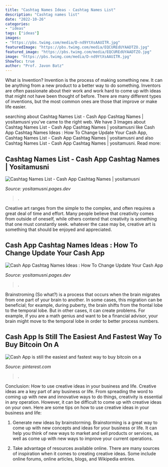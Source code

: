 ```yaml
---
title: "Cashtag Names Ideas - Cashtag Names List"
description: "Cashtag names list"
date: "2022-10-26"
categories:
- "ideas"
tags: ["ideas"]
images:
- "https://pbs.twimg.com/media/D-nd9YtXsAAUITR.jpg"
featuredImage: "https://pbs.twimg.com/media/EQCUREdUYAADTZO.jpg"
featured_image: "https://pbs.twimg.com/media/EQCUREdUYAADTZO.jpg"
image: "https://pbs.twimg.com/media/D-nd9YtXsAAUITR.jpg"
ShowToc: true
author: "Prof. Javon Batz"
---
```



What is Invention?
Invention is the process of making something new. It can be anything from a new product to a better way to do something. Inventors are often passionate about their work and work hard to come up with ideas that might not have been thought of before. There are many different types of inventions, but the most common ones are those that improve or make life easier.

	

		
searching about Cashtag Names List - Cash App Cashtag Names | yositamusni you've came to the right web. We have 3 Images about Cashtag Names List - Cash App Cashtag Names | yositamusni like Cash App Cashtag Names Ideas : How To Change Update Your Cash App, Cashtag Names List - Cash App Cashtag Names | yositamusni and also Cashtag Names List - Cash App Cashtag Names | yositamusni. Read more:
		
    
## Cashtag Names List - Cash App Cashtag Names | Yositamusni

<img loading=lazy src="https://pbs.twimg.com/media/D-nd9YtXsAAUITR.jpg" onerror="this.onerror=null;this.src='https://tse2.mm.bing.net/th?id=OIP.Z90BCICu1lYVihZ4S27bOgHaNK&amp;pid=15.1';" alt="Cashtag Names List - Cash App Cashtag Names | yositamusni">

_Source: yositamusni.pages.dev_

>. 

	

Creative art ranges from the simple to the complex, and often requires a great deal of time and effort. Many people believe that creativity comes from outside of oneself, while others contend that creativity is something that one must constantly seek. whatever the case may be, creative art is something that should be enjoyed and appreciated.

    
## Cash App Cashtag Names Ideas : How To Change Update Your Cash App

<img loading=lazy src="https://pbs.twimg.com/media/EQCUREdUYAADTZO.jpg" onerror="this.onerror=null;this.src='https://tse3.mm.bing.net/th?id=OIP.xGCZsQrBa2eYSc6fnGJ1mQHaHa&amp;pid=15.1';" alt="Cash App Cashtag Names Ideas : How To Change Update Your Cash App">

_Source: yositamusni.pages.dev_

>. 

	

Brainstroming (So what?) is a process that occurs when the brain migrates from one part of your brain to another. In some cases, this migration can be beneficial; for example, during puberty, the brain shifts from the frontal lobe to the temporal lobe. But in other cases, it can create problems. For example, if you are a math genius and want to be a financial advisor, your brain might move to the temporal lobe in order to better process numbers.

    
## Cash App Is Still The Easiest And Fastest Way To Buy Bitcoin On A

<img loading=lazy src="https://i.pinimg.com/474x/3c/d3/0a/3cd30a8f79d06c1510d80dcdd9e23bac.jpg" onerror="this.onerror=null;this.src='https://tse4.mm.bing.net/th?id=OIP.NemXM_fw8tShhUWr3CXwxQAAAA&amp;pid=15.1';" alt="Cash App is still the easiest and fastest way to buy bitcoin on a">

_Source: pinterest.com_

>. 

	

Conclusion: How to use creative ideas in your business and life.
Creative ideas are a key part of any business or life. From spreading the word to coming up with new and innovative ways to do things, creativity is essential in any operation. However, it can be difficult to come up with creative ideas on your own. Here are some tips on how to use creative ideas in your business and life: 
1) Generate new ideas by brainstorming. Brainstorming is a great way to come up with new concepts and ideas for your business or life. It can help you think of new ways to market and sell products or services, as well as come up with new ways to improve your current operations. 

2) Take advantage of resources available online. There are many sources of inspiration when it comes to creating creative ideas. Some include online forums, online articles, blogs, and Wikipedia entries.

